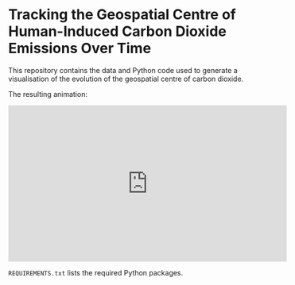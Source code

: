 # Tracking the Geospatial Centre of Human-Induced Carbon Dioxide Emissions Over Time

This repository contains the data and Python code used to generate a visualisation of the evolution of the geospatial centre of carbon dioxide.

The resulting animation:

<iframe width="560" height="315" src="https://www.youtube.com/embed/TgX6_HdYA8s" title="YouTube video player" frameborder="0" allow="accelerometer; autoplay; clipboard-write; encrypted-media; gyroscope; picture-in-picture" allowfullscreen></iframe>

`REQUIREMENTS.txt` lists the required Python packages.
